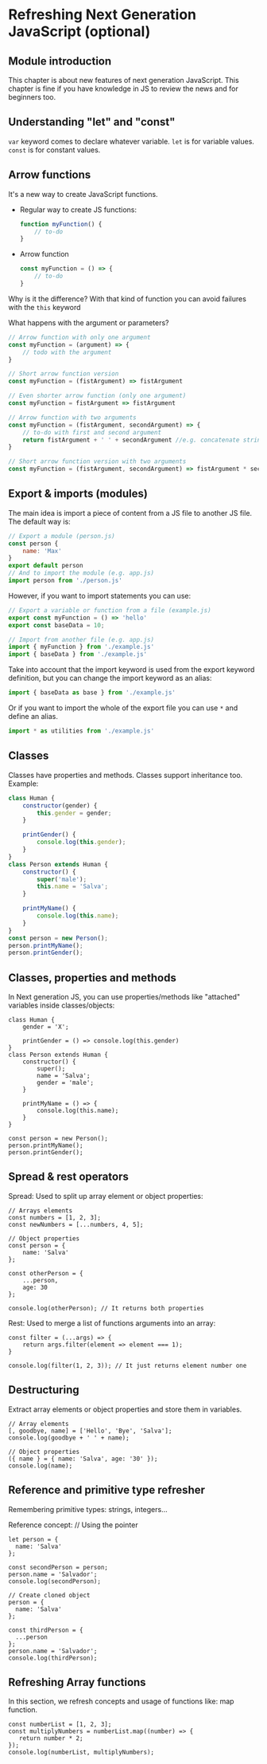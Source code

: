 # Refreshing Next Generation JavaScript (optional)

## Module introduction

This chapter is about new features of next generation JavaScript. This chapter is fine if you have knowledge in JS to review the news and for beginners too.

## Understanding "let" and "const"

`var` keyword comes to declare whatever variable.
`let` is for variable values.
`const` is for constant values.

## Arrow functions

It's a new way to create JavaScript functions.

- Regular way to create JS functions:
    ```js
    function myFunction() {
        // to-do
    }
    ```
- Arrow function
    ```js
    const myFunction = () => {
        // to-do
    }
    ```
Why is it the difference?
With that kind of function you can avoid failures with the `this` keyword

What happens with the argument or parameters?
```js
// Arrow function with only one argument
const myFunction = (argument) => {
    // todo with the argument   
}

// Short arrow function version
const myFunction = (fistArgument) => fistArgument

// Even shorter arrow function (only one argument)
const myFunction = fistArgument => fistArgument

// Arrow function with two arguments
const myFunction = (fistArgument, secondArgument) => {
    // to-do with first and second argument
    return fistArgument + ' ' + secondArgument //e.g. concatenate string
}

// Short arrow function version with two arguments
const myFunction = (fistArgument, secondArgument) => fistArgument * secondArgument
```

## Export & imports (modules)

The main idea is import a piece of content from a JS file to another JS file.
The default way is:
```js
// Export a module (person.js)
const person {
    name: 'Max'
}
export default person
// And to import the module (e.g. app.js)
import person from './person.js' 
```
However, if you want to import statements you can use:
```js
// Export a variable or function from a file (example.js)
export const myFunction = () => 'hello'
export const baseData = 10;

// Import from another file (e.g. app.js)
import { myFunction } from './example.js'
import { baseData } from './example.js'
```
Take into account that the import keyword is used from the export keyword definition, but you can change the import keyword as an alias:
```js
import { baseData as base } from './example.js'
```
Or if you want to import the whole of the export file you can use `*` and define an alias.
```js
import * as utilities from './example.js'
```

## Classes
Classes have properties and methods. Classes support inheritance too. Example:
```js
class Human {
    constructor(gender) {
        this.gender = gender;
    }

    printGender() {
        console.log(this.gender);
    }
}
class Person extends Human {
    constructor() {
        super('male');
        this.name = 'Salva';
    }

    printMyName() {
        console.log(this.name);
    }
}
const person = new Person();
person.printMyName();
person.printGender();
```

## Classes, properties and methods
In Next generation JS, you can use properties/methods like "attached" variables inside classes/objects:
```ecmascript 6
class Human {
    gender = 'X';

    printGender = () => console.log(this.gender)
}
class Person extends Human {
    constructor() {
        super();
        name = 'Salva';
        gender = 'male';
    }

    printMyName = () => {
        console.log(this.name);
    }
}

const person = new Person();
person.printMyName();
person.printGender();
```

## Spread & rest operators

Spread: Used to split up array element or object properties:
```ecmascript 6
// Arrays elements
const numbers = [1, 2, 3];
const newNumbers = [...numbers, 4, 5];

// Object properties
const person = {
    name: 'Salva'
};

const otherPerson = {
    ...person,
    age: 30
};

console.log(otherPerson); // It returns both properties
```
Rest: Used to merge a list of functions arguments into an array:
```ecmascript 6
const filter = (...args) => {
    return args.filter(element => element === 1);
}

console.log(filter(1, 2, 3)); // It just returns element number one
```

## Destructuring
Extract array elements or object properties and store them in variables.
```ecmascript 6
// Array elements
[, goodbye, name] = ['Hello', 'Bye', 'Salva'];
console.log(goodbye + ' ' + name);

// Object properties
({ name } = { name: 'Salva', age: '30' });
console.log(name);
```

## Reference and primitive type refresher
Remembering primitive types: strings, integers...

Reference concept:
// Using the pointer
```ecmascript 6
let person = {
  name: 'Salva'
};

const secondPerson = person;
person.name = 'Salvador';
console.log(secondPerson);

// Create cloned object
person = {
  name: 'Salva'
};

const thirdPerson = {
  ...person
};
person.name = 'Salvador';
console.log(thirdPerson);
```

## Refreshing Array functions
In this section, we refresh concepts and usage of functions like: map function.
```ecmascript 6
const numberList = [1, 2, 3];
const multiplyNumbers = numberList.map((number) => {
   return number * 2; 
});
console.log(numberList, multiplyNumbers);
```
